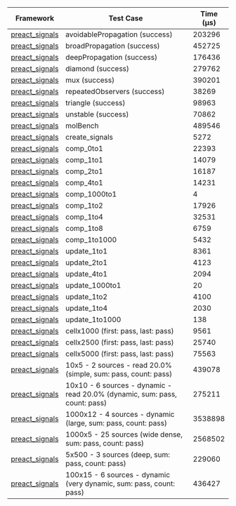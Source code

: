 | Framework | Test Case | Time (μs) |
| --- | --- | --- |
| [preact_signals](https://pub.dev/packages/preact_signals) | avoidablePropagation (success) | 203296 |
| [preact_signals](https://pub.dev/packages/preact_signals) | broadPropagation (success) | 452725 |
| [preact_signals](https://pub.dev/packages/preact_signals) | deepPropagation (success) | 176436 |
| [preact_signals](https://pub.dev/packages/preact_signals) | diamond (success) | 279762 |
| [preact_signals](https://pub.dev/packages/preact_signals) | mux (success) | 390201 |
| [preact_signals](https://pub.dev/packages/preact_signals) | repeatedObservers (success) | 38269 |
| [preact_signals](https://pub.dev/packages/preact_signals) | triangle (success) | 98963 |
| [preact_signals](https://pub.dev/packages/preact_signals) | unstable (success) | 70862 |
| [preact_signals](https://pub.dev/packages/preact_signals) | molBench | 489546 |
| [preact_signals](https://pub.dev/packages/preact_signals) | create_signals | 5272 |
| [preact_signals](https://pub.dev/packages/preact_signals) | comp_0to1 | 22393 |
| [preact_signals](https://pub.dev/packages/preact_signals) | comp_1to1 | 14079 |
| [preact_signals](https://pub.dev/packages/preact_signals) | comp_2to1 | 16187 |
| [preact_signals](https://pub.dev/packages/preact_signals) | comp_4to1 | 14231 |
| [preact_signals](https://pub.dev/packages/preact_signals) | comp_1000to1 | 4 |
| [preact_signals](https://pub.dev/packages/preact_signals) | comp_1to2 | 17926 |
| [preact_signals](https://pub.dev/packages/preact_signals) | comp_1to4 | 32531 |
| [preact_signals](https://pub.dev/packages/preact_signals) | comp_1to8 | 6759 |
| [preact_signals](https://pub.dev/packages/preact_signals) | comp_1to1000 | 5432 |
| [preact_signals](https://pub.dev/packages/preact_signals) | update_1to1 | 8361 |
| [preact_signals](https://pub.dev/packages/preact_signals) | update_2to1 | 4123 |
| [preact_signals](https://pub.dev/packages/preact_signals) | update_4to1 | 2094 |
| [preact_signals](https://pub.dev/packages/preact_signals) | update_1000to1 | 20 |
| [preact_signals](https://pub.dev/packages/preact_signals) | update_1to2 | 4100 |
| [preact_signals](https://pub.dev/packages/preact_signals) | update_1to4 | 2030 |
| [preact_signals](https://pub.dev/packages/preact_signals) | update_1to1000 | 138 |
| [preact_signals](https://pub.dev/packages/preact_signals) | cellx1000 (first: pass, last: pass) | 9561 |
| [preact_signals](https://pub.dev/packages/preact_signals) | cellx2500 (first: pass, last: pass) | 25740 |
| [preact_signals](https://pub.dev/packages/preact_signals) | cellx5000 (first: pass, last: pass) | 75563 |
| [preact_signals](https://pub.dev/packages/preact_signals) | 10x5 - 2 sources - read 20.0% (simple, sum: pass, count: pass) | 439078 |
| [preact_signals](https://pub.dev/packages/preact_signals) | 10x10 - 6 sources - dynamic - read 20.0% (dynamic, sum: pass, count: pass) | 275211 |
| [preact_signals](https://pub.dev/packages/preact_signals) | 1000x12 - 4 sources - dynamic (large, sum: pass, count: pass) | 3538898 |
| [preact_signals](https://pub.dev/packages/preact_signals) | 1000x5 - 25 sources (wide dense, sum: pass, count: pass) | 2568502 |
| [preact_signals](https://pub.dev/packages/preact_signals) | 5x500 - 3 sources (deep, sum: pass, count: pass) | 229060 |
| [preact_signals](https://pub.dev/packages/preact_signals) | 100x15 - 6 sources - dynamic (very dynamic, sum: pass, count: pass) | 436427 |
